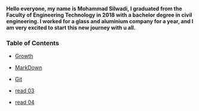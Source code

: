 **Hello everyone, my name is Mohammad Silwadi, I graduated from the Faculty of Engineering Technology in 2018  with a bachelor degree in civil engineering.
I worked for a glass and aluminium company for a year, and I am very excited to start this new journey with u all.**
### Table of Contents  
* [Growth](https://mohammadsilwadi.github.io/reading-notes/growth)

+ [MarkDown](https://mohammadsilwadi.github.io/reading-notes/markdown)

 - [Git](https://mohammadsilwadi.github.io/reading-notes/git)

 + [read 03](https://mohammadsilwadi.github.io/reading-notes/read03)

 - [read 04](https://mohammadsilwadi.github.io/reading-notes/read04)

 

